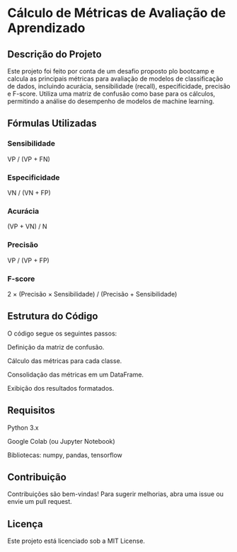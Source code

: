 # Cálculo de Métricas de Avaliação de Aprendizado

## Descrição do Projeto

Este projeto foi feito por conta de um desafio proposto plo bootcamp e calcula as principais métricas para avaliação de modelos de classificação de dados, incluindo acurácia, sensibilidade (recall), especificidade, precisão e F-score. Utiliza uma matriz de confusão como base para os cálculos, permitindo a análise do desempenho de modelos de machine learning.


## Fórmulas Utilizadas


### Sensibilidade

VP / (VP + FN)


### Especificidade

VN / (VN + FP)


### Acurácia

(VP + VN) / N


### Precisão

VP / (VP + FP)


### F-score

2 × (Precisão × Sensibilidade) / (Precisão + Sensibilidade)



## Estrutura do Código

O código segue os seguintes passos:

Definição da matriz de confusão.

Cálculo das métricas para cada classe.

Consolidação das métricas em um DataFrame.

Exibição dos resultados formatados.


## Requisitos

Python 3.x

Google Colab (ou Jupyter Notebook)

Bibliotecas: numpy, pandas, tensorflow


## Contribuição

Contribuições são bem-vindas! Para sugerir melhorias, abra uma issue ou envie um pull request.

## Licença

Este projeto está licenciado sob a MIT License.


